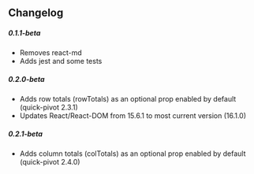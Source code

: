Changelog
------------

##### 0.1.1-beta
* Removes react-md
* Adds jest and some tests

##### 0.2.0-beta
* Adds row totals (rowTotals) as an optional prop enabled by default (quick-pivot 2.3.1)
* Updates React/React-DOM from 15.6.1 to most current version (16.1.0)

##### 0.2.1-beta
* Adds column totals (colTotals) as an optional prop enabled by default (quick-pivot 2.4.0)
